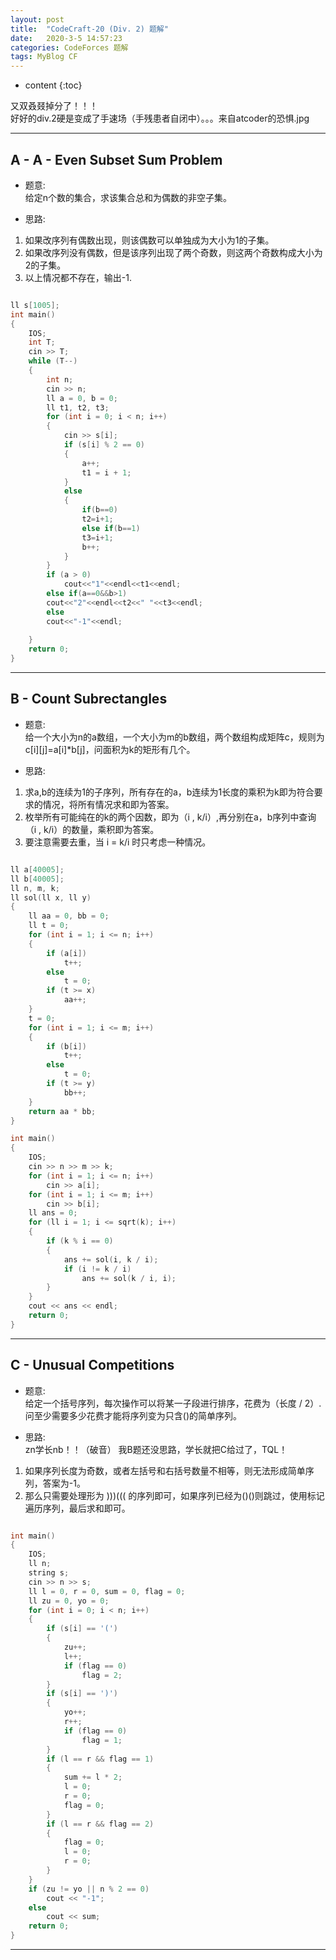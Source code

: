 ```yaml
---
layout: post
title:  "CodeCraft-20 (Div. 2) 题解"
date:   2020-3-5 14:57:23
categories: CodeForces 题解
tags: MyBlog CF 
---
```


* content
{:toc}

又双叒叕掉分了！！！  
好好的div.2硬是变成了手速场（手残患者自闭中）。。。来自atcoder的恐惧.jpg






---

## A - A - Even Subset Sum Problem

* 题意:  
给定n个数的集合，求该集合总和为偶数的非空子集。

* 思路:  
1. 如果改序列有偶数出现，则该偶数可以单独成为大小为1的子集。
2. 如果改序列没有偶数，但是该序列出现了两个奇数，则这两个奇数构成大小为2的子集。
3. 以上情况都不存在，输出-1.

```c++

ll s[1005];
int main()
{
	IOS;
	int T;
	cin >> T;
	while (T--)
	{
		int n;
		cin >> n;
		ll a = 0, b = 0;
		ll t1, t2, t3;
		for (int i = 0; i < n; i++)
		{
			cin >> s[i];
			if (s[i] % 2 == 0)
			{
				a++;
				t1 = i + 1;
			}
			else
			{
				if(b==0)
				t2=i+1;
				else if(b==1)
				t3=i+1;
				b++;
			}
		}
		if (a > 0)
			cout<<"1"<<endl<<t1<<endl;
		else if(a==0&&b>1)
		cout<<"2"<<endl<<t2<<" "<<t3<<endl;
		else
		cout<<"-1"<<endl;
		
	}
	return 0;
}

```

---

## B - Count Subrectangles

* 题意:  
给一个大小为n的a数组，一个大小为m的b数组，两个数组构成矩阵c，规则为c[i][j]=a[i]*b[j]，问面积为k的矩形有几个。

* 思路:  
1. 求a,b的连续为1的子序列，所有存在的a，b连续为1长度的乘积为k即为符合要求的情况，将所有情况求和即为答案。
2. 枚举所有可能纯在的k的两个因数，即为（i , k/i）,再分别在a，b序列中查询（i , k/i）的数量，乘积即为答案。
3. 要注意需要去重，当 i = k/i 时只考虑一种情况。

```c++

ll a[40005];
ll b[40005];
ll n, m, k;
ll sol(ll x, ll y)
{
	ll aa = 0, bb = 0;
	ll t = 0;
	for (int i = 1; i <= n; i++)
	{
		if (a[i])
			t++;
		else
			t = 0;
		if (t >= x)
			aa++;
	}
	t = 0;
	for (int i = 1; i <= m; i++)
	{
		if (b[i])
			t++;
		else
			t = 0;
		if (t >= y)
			bb++;
	}
	return aa * bb;
}

int main()
{
	IOS;
	cin >> n >> m >> k;
	for (int i = 1; i <= n; i++)
		cin >> a[i];
	for (int i = 1; i <= m; i++)
		cin >> b[i];
	ll ans = 0;
	for (ll i = 1; i <= sqrt(k); i++)
	{
		if (k % i == 0)
		{
			ans += sol(i, k / i);
			if (i != k / i)
				ans += sol(k / i, i);
		}
	}
	cout << ans << endl;
	return 0;
}

```

---

## C - Unusual Competitions

* 题意:  
给定一个括号序列，每次操作可以将某一子段进行排序，花费为（长度 / 2）.问至少需要多少花费才能将序列变为只含()的简单序列。

* 思路:  
zn学长nb！！（破音） 我B题还没思路，学长就把C给过了，TQL！  
1. 如果序列长度为奇数，或者左括号和右括号数量不相等，则无法形成简单序列，答案为-1。
2. 那么只需要处理形为 )))((( 的序列即可，如果序列已经为()()则跳过，使用标记遍历序列，最后求和即可。

```c++

int main()
{
	IOS;
	ll n;
	string s;
	cin >> n >> s;
	ll l = 0, r = 0, sum = 0, flag = 0;
	ll zu = 0, yo = 0;
	for (int i = 0; i < n; i++)
	{
		if (s[i] == '(')
		{
			zu++;
			l++;
			if (flag == 0)
				flag = 2;
		}
		if (s[i] == ')')
		{
			yo++;
			r++;
			if (flag == 0)
				flag = 1;
		}
		if (l == r && flag == 1)
		{
			sum += l * 2;
			l = 0;
			r = 0;
			flag = 0;
		}
		if (l == r && flag == 2)
		{
			flag = 0;
			l = 0;
			r = 0;
		}
	}
	if (zu != yo || n % 2 == 0)
		cout << "-1";
	else
		cout << sum;
	return 0;
}

```

---
